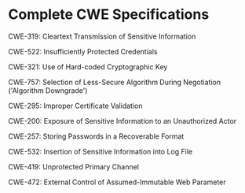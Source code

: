 

# Complete CWE Specifications

CWE-319: Cleartext Transmission of Sensitive Information

CWE-522: Insufficiently Protected Credentials

CWE-321: Use of Hard-coded Cryptographic Key

CWE-757: Selection of Less-Secure Algorithm During Negotiation ('Algorithm Downgrade')

CWE-295: Improper Certificate Validation

CWE-200: Exposure of Sensitive Information to an Unauthorized Actor

CWE-257: Storing Passwords in a Recoverable Format

CWE-532: Insertion of Sensitive Information into Log File

CWE-419: Unprotected Primary Channel

CWE-472: External Control of Assumed-Immutable Web Parameter